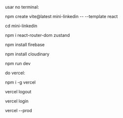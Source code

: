 usar no terminal:

npm create vite@latest mini-linkedin -- --template react

cd mini-linkedin

npm i react-router-dom zustand

npm install firebase

npm install cloudinary

npm run dev

do vercel:

npm i -g vercel 

vercel logout    

vercel login

vercel --prod
